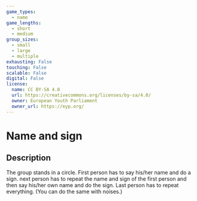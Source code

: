 ```yaml
---
game_types:
  - name
game_lengths:
  - short
  - medium
group_sizes:
  - small
  - large
  - multiple
exhausting: False
touching: False
scalable: False
digital: False
license:
  name: CC BY-SA 4.0
  url: https://creativecommons.org/licenses/by-sa/4.0/
  owner: European Youth Parliament
  owner_url: https://eyp.org/
---
```

# Name and sign

## Description
The group stands in a circle. First person has to say his/her name and do a sign. next person has to repeat the name and sign of the first person and then say his/her own name and do the sign. Last person has to repeat everything. (You can do the same with noises.)
